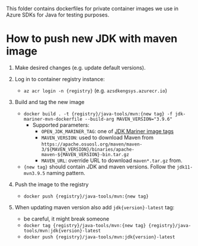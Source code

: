 This folder contains dockerfiles for private container images we use in Azure SDKs for Java for testing purposes.

# How to push new JDK with maven image

1. Make desired changes (e.g. update default versions).
2. Log in to container registry instance:

   * `az acr login -n {registry}` (e.g. `azsdkengsys.azurecr.io`)

3. Build and tag the new image

   * `docker build . -t {registry}/java-tools/mvn:{new tag} -f jdk-mariner-mvn-dockerfile --build-arg MAVEN_VERSION="3.9.6"`
     * Supported parameters:
       * `OPEN_JDK_MARINER_TAG`: one of [JDK Mariner image tags](https://learn.microsoft.com/java/openjdk/containers#linux-based-images)
       * `MAVEN_VERSION`: used to download Maven from `https://apache.osuosl.org/maven/maven-3/${MAVEN_VERSION}/binaries/apache-maven-${MAVEN_VERSION}-bin.tar.gz`
       * `MAVEN_URL`: override URL to download `maven*.tar.gz` from.
   * `{new tag}` should contain JDK and maven versions. Follow the `jdk11-mvn3.9.5` naming pattern.

4. Push the image to the registry

   * `docker push {registry}/java-tools/mvn:{new tag}`

5. When updating maven version also add `jdk{version}-latest` tag:

   * be careful, it might break someone
   * `docker tag {registry}/java-tools/mvn:{new tag} {registry}/java-tools/mvn:jdk{version}-latest`
   * `docker push {registry}/java-tools/mvn:jdk{version}-latest`
